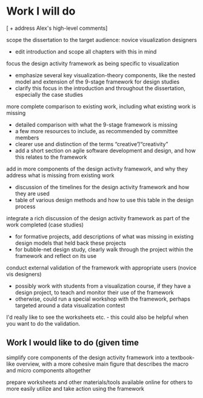 # Work I will do

[ + address Alex's high-level comments]

scope the dissertation to the target audience: novice visualization designers

- edit introduction and scope all chapters with this in mind



focus the design activity framework as being specific to visualization

- emphasize several key visualization-theory components, like the nested model and extension of the 9-stage framework for design studies
- clarify this focus in the introduction and throughout the dissertation, especially the case studies



more complete comparison to existing work, including what existing work is missing

- detailed comparison with what the 9-stage framework is missing
- a few more resources to include, as recommended by committee members
- clearer use and distinction of the terms “creative”/“creativity”
- add a short section on agile software development and design, and how this relates to the framework



add in more components of the design activity framework, and why they address what is missing from existing work

- discussion of the timelines for the design activity framework and how they are used
- table of various design methods and how to use this table in the design process



integrate a rich discussion of the design activity framework as part of the work completed (case studies)

- for formative projects, add descriptions of what was missing in existing design models that held back these projects
- for bubble-net design study, clearly walk through the project within the framework and reflect on its use



conduct external validation of the framework with appropriate users (novice vis designers)

- possibly work with students from a visualization course, if they have a design project, to teach and monitor their use of the framework
- otherwise, could run a special workshop with the framework, perhaps targeted around a data visualization contest



I'd really like to see the worksheets etc. - this could also be helpful when you want to do the validation.





## Work I would like to do (given time

simplify core components of the design activity framework into a textbook-like overview, with a more cohesive main figure that describes the macro and micro components altogether

prepare worksheets and other materials/tools available online for others to more easily utilize and take action using the framework
